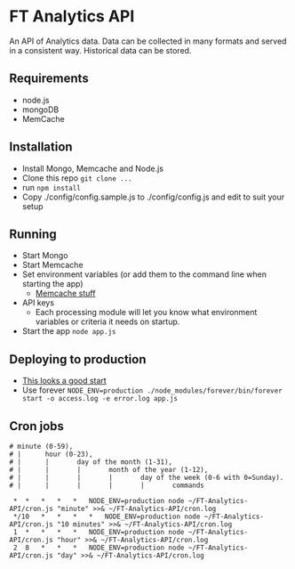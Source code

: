 FT Analytics API
================

An API of Analytics data. Data can be collected in many formats and served in a consistent way. Historical data can be stored.

Requirements
------------
- node.js
- mongoDB
- MemCache

Installation
------------
- Install Mongo, Memcache and Node.js
- Clone this repo `git clone ...`
- run `npm install`
- Copy ./config/config.sample.js to ./config/config.js and edit to suit your setup

Running
-------
- Start Mongo
- Start Memcache
- Set environment variables (or add them to the command line when starting the app)
  - [Memcache stuff](https://github.com/alevy/memjs#configuration)
- API keys
  - Each processing module will let you know what environment variables or criteria it needs on startup.
- Start the app `node app.js`

Deploying to production
-----------------------
- [This looks a good start ](http://blog.argteam.com/coding/hardening-node-js-for-production-part-2-using-nginx-to-avoid-node-js-load/)
- Use forever `NODE_ENV=production ./node_modules/forever/bin/forever start -o access.log -e error.log app.js`

Cron jobs
---------
```
# minute (0-59),
# |      hour (0-23),
# |      |       day of the month (1-31),
# |      |       |       month of the year (1-12),
# |      |       |       |       day of the week (0-6 with 0=Sunday).
# |      |       |       |       |       commands

 *	*	*	*	*	NODE_ENV=production node ~/FT-Analytics-API/cron.js "minute" >>& ~/FT-Analytics-API/cron.log
 */10	*	*	*	*	NODE_ENV=production node ~/FT-Analytics-API/cron.js "10 minutes" >>& ~/FT-Analytics-API/cron.log
 1	*	*	*	*	NODE_ENV=production node ~/FT-Analytics-API/cron.js "hour" >>& ~/FT-Analytics-API/cron.log
 2	8	*	*	*	NODE_ENV=production node ~/FT-Analytics-API/cron.js "day" >>& ~/FT-Analytics-API/cron.log
```
